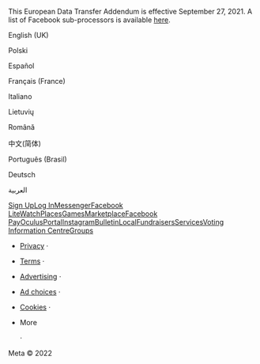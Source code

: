 This European Data Transfer Addendum is effective September 27, 2021. A list of Facebook sub-processors is available [here](https://facebook.com/legal/ads-subprocessors).

  

English (UK)

Polski

Español

Français (France)

Italiano

Lietuvių

Română

中文(简体)

Português (Brasil)

Deutsch

العربية

[Sign Up](https://www.facebook.com/reg/)[Log In](https://www.facebook.com/login/)[Messenger](https://l.facebook.com/l.php?u=https%3A%2F%2Fmessenger.com%2F&h=AT3SXnnIbp4qu--ZN1z-NuNiJviXIGvuyEJZqVTdhS0hovyZjp8-_eeblxxtQxuCf57SfTzJnKP5I11Fq6x0OfpBaK9yaV0B5cKGFt9jVIB62LGz_4MLs3Mo4lQkU6E4-HtZSqViBDgaIIiwCyDOHpexk-tYaA)[Facebook Lite](https://www.facebook.com/lite/)[Watch](https://www.facebook.com/watch/)[Places](https://www.facebook.com/places/)[Games](https://www.facebook.com/games/)[Marketplace](https://www.facebook.com/marketplace/)[Facebook Pay](https://pay.facebook.com/)[Oculus](https://l.facebook.com/l.php?u=https%3A%2F%2Fwww.oculus.com%2F&h=AT3SXnnIbp4qu--ZN1z-NuNiJviXIGvuyEJZqVTdhS0hovyZjp8-_eeblxxtQxuCf57SfTzJnKP5I11Fq6x0OfpBaK9yaV0B5cKGFt9jVIB62LGz_4MLs3Mo4lQkU6E4-HtZSqViBDgaIIiwCyDOHpexk-tYaA)[Portal](https://portal.facebook.com/)[Instagram](https://l.facebook.com/l.php?u=https%3A%2F%2Fwww.instagram.com%2F&h=AT3SXnnIbp4qu--ZN1z-NuNiJviXIGvuyEJZqVTdhS0hovyZjp8-_eeblxxtQxuCf57SfTzJnKP5I11Fq6x0OfpBaK9yaV0B5cKGFt9jVIB62LGz_4MLs3Mo4lQkU6E4-HtZSqViBDgaIIiwCyDOHpexk-tYaA)[Bulletin](https://www.bulletin.com/)[Local](https://www.facebook.com/local/lists/245019872666104/)[Fundraisers](https://www.facebook.com/fundraisers/)[Services](https://www.facebook.com/biz/directory/)[Voting Information Centre](https://www.facebook.com/votinginformationcenter/?entry_point=c2l0ZQ%3D%3D)[Groups](https://www.facebook.com/groups/explore/)

*   [Privacy](https://www.facebook.com/privacy/explanation/) ·
*   [Terms](https://www.facebook.com/policies?ref=pf) ·
*   [Advertising](https://www.facebook.com/business/) ·
*   [Ad choices](https://www.facebook.com/help/568137493302217)   ·
*   [Cookies](https://www.facebook.com/policies/cookies/) ·
*   More
    
     ·

Meta © 2022